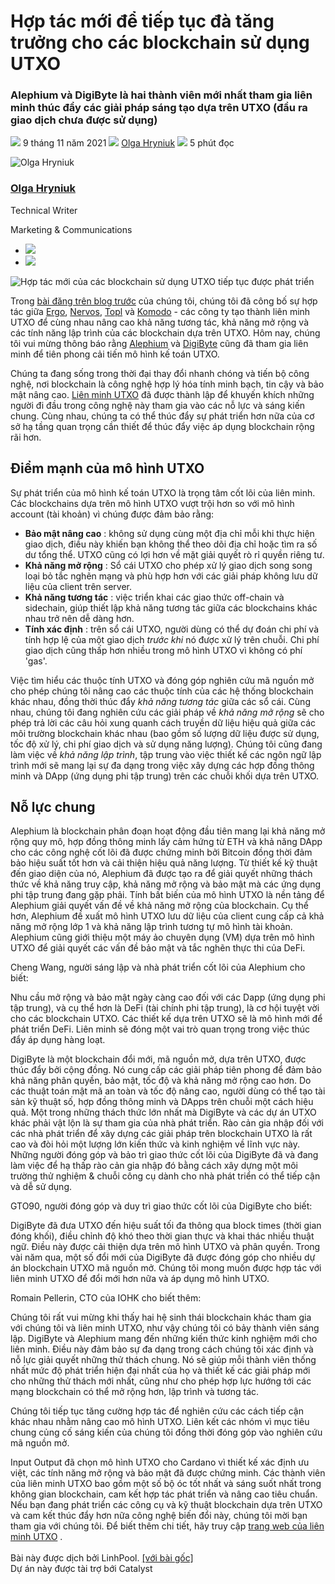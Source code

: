 # Hợp tác mới để tiếp tục đà tăng trưởng cho các blockchain sử dụng UTXO

### **Alephium và DigiByte là hai thành viên mới nhất tham gia liên minh thúc đẩy các giải pháp sáng tạo dựa trên UTXO (đầu ra giao dịch chưa được sử dụng)**

![](img/2021-11-09-utxo-blockchains-continue-forward-momentum-with-new-collaborations.002.png) 9 tháng 11 năm 2021 ![](img/2021-11-09-utxo-blockchains-continue-forward-momentum-with-new-collaborations.002.png) [Olga Hryniuk](tmp//en/blog/authors/olga-hryniuk/page-1/) ![](img/2021-11-09-utxo-blockchains-continue-forward-momentum-with-new-collaborations.003.png) 5 phút đọc

![Olga Hryniuk](img/2021-11-09-utxo-blockchains-continue-forward-momentum-with-new-collaborations.004.png)[](tmp//en/blog/authors/olga-hryniuk/page-1/)

### [**Olga Hryniuk**](tmp//en/blog/authors/olga-hryniuk/page-1/)

Technical Writer

Marketing &amp; Communications

- ![](img/2021-11-09-utxo-blockchains-continue-forward-momentum-with-new-collaborations.005.png)[](https://www.linkedin.com/in/olga-hryniuk-1094a3160/ "LinkedIn")
- ![](img/2021-11-09-utxo-blockchains-continue-forward-momentum-with-new-collaborations.006.png)[](https://github.com/olgahryniuk "GitHub")

![Hợp tác mới của các blockchain sử dụng UTXO tiếp tục được phát triển](img/2021-11-09-utxo-blockchains-continue-forward-momentum-with-new-collaborations.007.png)

Trong [bài đăng trên blog trước](https://iohk.io/en/blog/posts/2021/10/15/utxo-alliance-fostering-innovation-and-collaboration-across-the-blockchain-space/) của chúng tôi, chúng tôi đã công bố sự hợp tác giữa [Ergo](https://ergoplatform.org/en/), [Nervos](https://www.nervos.org/), [Topl](https://www.topl.co/) và [Komodo](https://komodoplatform.com/en/) - các công ty tạo thành liên minh UTXO để cùng nhau nâng cao khả năng tương tác, khả năng mở rộng và các tính năng lập trình của các blockchain dựa trên UTXO. Hôm nay, chúng tôi vui mừng thông báo rằng [Alephium](https://alephium.org/) và [DigiByte](https://digibyte.org/en-gb/) cũng đã tham gia liên minh để tiên phong cải tiến mô hình kế toán UTXO.

Chúng ta đang sống trong thời đại thay đổi nhanh chóng và tiến bộ công nghệ, nơi blockchain là công nghệ hợp lý hóa tính minh bạch, tin cậy và bảo mật nâng cao. [Liên minh UTXO](https://utxo-alliance.org/) đã được thành lập để khuyến khích những người đi đầu trong công nghệ này tham gia vào các nỗ lực và sáng kiến chung. Cùng nhau, chúng ta có thể thúc đẩy sự phát triển hơn nữa của cơ sở hạ tầng quan trọng cần thiết để thúc đẩy việc áp dụng blockchain rộng rãi hơn.

## **Điểm mạnh của mô hình UTXO**

Sự phát triển của mô hình kế toán UTXO là trọng tâm cốt lõi của liên minh. Các blockchains dựa trên mô hình UTXO vượt trội hơn so với mô hình account (tài khoản) vì chúng được đảm bảo rằng:

- **Bảo mật nâng cao** : không sử dụng cùng một địa chỉ mỗi khi thực hiện giao dịch, điều này khiến bạn không thể theo dõi địa chỉ hoặc tìm ra số dư tổng thể. UTXO cũng có lợi hơn về mặt giải quyết rò rỉ quyền riêng tư.
- **Khả năng mở rộng** : Sổ cái UTXO cho phép xử lý giao dịch song song loại bỏ tắc nghẽn mạng và phù hợp hơn với các giải pháp không lưu dữ liệu của client trên server.
- **Khả năng tương tác** : việc triển khai các giao thức off-chain và sidechain, giúp thiết lập khả năng tương tác giữa các blockchains khác nhau trở nên dễ dàng hơn.
- **Tính xác định** : trên sổ cái UTXO, người dùng có thể dự đoán chi phí và tính hợp lệ của một giao dịch *trước khi* nó được xử lý trên chuỗi. Chi phí giao dịch cũng thấp hơn nhiều trong mô hình UTXO vì không có phí 'gas'.

Việc tìm hiểu các thuộc tính UTXO và đóng góp nghiên cứu mã nguồn mở cho phép chúng tôi nâng cao các thuộc tính của các hệ thống blockchain khác nhau, đồng thời thúc đẩy *khả năng tương tác* giữa các sổ cái. Cùng nhau, chúng tôi đang nghiên cứu các giải pháp về *khả năng mở rộng* sẽ cho phép trả lời các câu hỏi xung quanh cách truyền dữ liệu hiệu quả giữa các môi trường blockchain khác nhau (bao gồm số lượng dữ liệu được sử dụng, tốc độ xử lý, chi phí giao dịch và sử dụng năng lượng). Chúng tôi cũng đang làm việc về *khả năng lập trình*, tập trung vào việc thiết kế các ngôn ngữ lập trình mới sẽ mang lại sự đa dạng trong việc xây dựng các hợp đồng thông minh và DApp (ứng dụng phi tập trung) trên các chuỗi khối dựa trên UTXO.

## **Nỗ lực chung**

Alephium là blockchain phân đoạn hoạt động đầu tiên mang lại khả năng mở rộng quy mô, hợp đồng thông minh lấy cảm hứng từ ETH và khả năng DApp cho các công nghệ cốt lõi đã được chứng minh bởi Bitcoin đồng thời đảm bảo hiệu suất tốt hơn và cải thiện hiệu quả năng lượng. Từ thiết kế kỹ thuật đến giao diện của nó, Alephium đã được tạo ra để giải quyết những thách thức về khả năng truy cập, khả năng mở rộng và bảo mật mà các ứng dụng phi tập trung đang gặp phải. Tính bất biến của mô hình UTXO là nền tảng để Alephium giải quyết vấn đề về khả năng mở rộng của blockchain. Cụ thể hơn, Alephium đề xuất mô hình UTXO lưu dữ liệu của client cung cấp cả khả năng mở rộng lớp 1 và khả năng lập trình tương tự mô hình tài khoản. Alephium cũng giới thiệu một máy ảo chuyên dụng (VM) dựa trên mô hình UTXO để giải quyết các vấn đề bảo mật và tắc nghẽn thực thi của DeFi.

Cheng Wang, người sáng lập và nhà phát triển cốt lõi của Alephium cho biết:

Nhu cầu mở rộng và bảo mật ngày càng cao đối với các Dapp (ứng dụng phi tập trung), và cụ thể hơn là DeFi (tài chính phi tập trung), là cơ hội tuyệt vời cho các blockchain UTXO. Các thiết kế dựa trên UTXO sẽ là mô hình mới để phát triển DeFi. Liên minh sẽ đóng một vai trò quan trọng trong việc thúc đẩy áp dụng hàng loạt.

DigiByte là một blockchain đổi mới, mã nguồn mở, dựa trên UTXO, được thúc đẩy bởi cộng đồng. Nó cung cấp các giải pháp tiên phong để đảm bảo khả năng phân quyền, bảo mật, tốc độ và khả năng mở rộng cao hơn. Do các thuật toán mật mã an toàn và tốc độ nâng cao, người dùng có thể tạo tài sản kỹ thuật số, hợp đồng thông minh và DApps trên chuỗi một cách hiệu quả. Một trong những thách thức lớn nhất mà DigiByte và các dự án UTXO khác phải vật lộn là sự tham gia của nhà phát triển. Rào cản gia nhập đối với các nhà phát triển để xây dựng các giải pháp trên blockchain UTXO là rất cao và đòi hỏi một lượng lớn kiến thức và kinh nghiệm về lĩnh vực này. Những người đóng góp và bảo trì giao thức cốt lõi của DigiByte đã và đang làm việc để hạ thấp rào cản gia nhập đó bằng cách xây dựng một môi trường thử nghiệm &amp; chuỗi công cụ dành cho nhà phát triển có thể tiếp cận và dễ sử dụng.

GTO90, người đóng góp và duy trì giao thức cốt lõi của DigiByte cho biết:

DigiByte đã đưa UTXO đến hiệu suất tối đa thông qua block times (thời gian đóng khối), điều chỉnh độ khó theo thời gian thực và khai thác nhiều thuật ngữ. Điều này được cải thiện dựa trên mô hình UTXO và phân quyền. Trong vài năm qua, một số đổi mới của DigiByte đã được đóng góp cho nhiều dự án blockchain UTXO mã nguồn mở. Chúng tôi mong muốn được hợp tác với liên minh UTXO để đổi mới hơn nữa và áp dụng mô hình UTXO.

Romain Pellerin, CTO của IOHK cho biết thêm:

Chúng tôi rất vui mừng khi thấy hai hệ sinh thái blockchain khác tham gia với chúng tôi và liên minh UTXO, như vậy chúng tôi có bảy thành viên sáng lập. DigiByte và Alephium mang đến những kiến thức kinh nghiệm mới cho liên minh. Điều này đảm bảo sự đa dạng trong cách chúng tôi xác định và nỗ lực giải quyết những thử thách chung. Nó sẽ giúp mỗi thành viên thống nhất mức độ phát triển hiện đại nhất của họ và thiết kế các giải pháp mới cho những thử thách mới nhất, cũng như cho phép hợp lực hướng tới các mạng blockchain có thể mở rộng hơn, lập trình và tương tác.

Chúng tôi tiếp tục tăng cường hợp tác để nghiên cứu các cách tiếp cận khác nhau nhằm nâng cao mô hình UTXO. Liên kết các nhóm vì mục tiêu chung củng cố sáng kiến của chúng tôi đồng thời đóng góp vào nghiên cứu mã nguồn mở.

Input Output đã chọn mô hình UTXO cho Cardano vì thiết kế xác định ưu việt, các tính năng mở rộng và bảo mật đã được chứng minh. Các thành viên của liên minh UTXO bao gồm một số bộ óc tốt nhất và sáng suốt nhất trong không gian blockchain, cam kết hợp tác phát triển và nâng cao tiêu chuẩn. Nếu bạn đang phát triển các công cụ và kỹ thuật blockchain dựa trên UTXO và cam kết thúc đẩy hơn nữa công nghệ biến đổi này, chúng tôi mời bạn tham gia với chúng tôi. Để biết thêm chi tiết, hãy truy cập [trang web của liên minh UTXO](https://utxo-alliance.org/) . <br><br>Bài này được dịch bởi LinhPool. [[với bài gốc]](https://iohk.io/en/blog/posts/2021/11/09/utxo-blockchains-continue-forward-momentum-with-new-collaborations/) <br>Dự án này được tài trợ bới Catalyst
